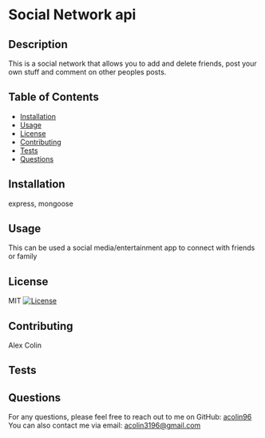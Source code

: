 # Social Network api

## Description
This is a social network that allows you to add and delete friends, post your own stuff and comment on other peoples posts. 

## Table of Contents
- [Installation](#installation)
- [Usage](#usage)
- [License](#license)
- [Contributing](#contributing)
- [Tests](#tests)
- [Questions](#questions)

## Installation
express, mongoose

## Usage
This can be used a social media/entertainment app to connect with friends or family

## License
MIT
[![License](https://img.shields.io/badge/License-MIT-green.svg)](https://opensource.org/licenses/MIT)


## Contributing
Alex Colin

## Tests


## Questions
For any questions, please feel free to reach out to me on GitHub: [acolin96](https://github.com/acolin96)
You can also contact me via email: acolin3196@gmail.com